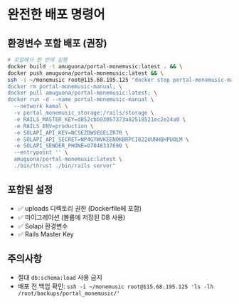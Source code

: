 # 완전한 배포 명령어

## 환경변수 포함 배포 (권장)

```bash
# 로컬에서 한 번에 실행
docker build -t amuguona/portal-monemusic:latest . && \
docker push amuguona/portal-monemusic:latest && \
ssh -i ~/monemusic root@115.68.195.125 "docker stop portal-monemusic-manual; \
docker rm portal-monemusic-manual; \
docker pull amuguona/portal-monemusic:latest; \
docker run -d --name portal-monemusic-manual \
  --network kamal \
  -v portal_monemusic_storage:/rails/storage \
  -e RAILS_MASTER_KEY=d852cbb93057373a82518521ec2e24a0 \
  -e RAILS_ENV=production \
  -e SOLAPI_API_KEY=NCSEZDWSEGELZR7R \
  -e SOLAPI_API_SECRET=NP4GYWVKEENOKBRPCI022UUNHQHPUOLM \
  -e SOLAPI_SENDER_PHONE=07048337690 \
  --entrypoint '' \
  amuguona/portal-monemusic:latest \
  ./bin/thrust ./bin/rails server"
```

## 포함된 설정
- ✅ uploads 디렉토리 권한 (Dockerfile에 포함)
- ✅ 마이그레이션 (볼륨에 저장된 DB 사용)
- ✅ Solapi 환경변수
- ✅ Rails Master Key

## 주의사항
- 절대 `db:schema:load` 사용 금지
- 배포 전 백업 확인: `ssh -i ~/monemusic root@115.68.195.125 'ls -lh /root/backups/portal_monemusic/'`
